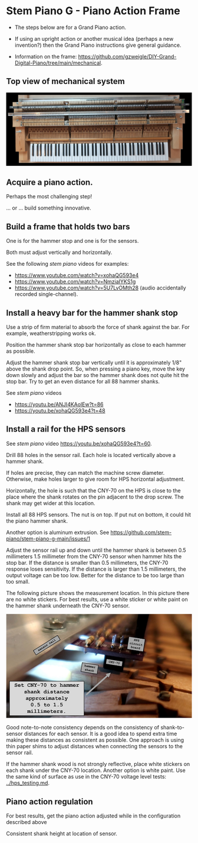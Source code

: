 # Stem Piano G - Piano Action Frame

* The steps below are for a Grand Piano action.

* If using an upright action or another musical idea (perhaps a new invention?) then the Grand Piano instructions give general guidance.

* Information on the frame: https://github.com/gzweigle/DIY-Grand-Digital-Piano/tree/main/mechanical.

## Top view of mechanical system

![](../pictures/mechanical_assembly.jpg)

## Acquire a piano action.

Perhaps the most challenging step!

... or ... build something innovative.

## Build a frame that holds two bars

One is for the hammer stop and one is for the sensors.

Both must adjust vertically and horizontally.

See the following *stem piano* videos for examples:
* https://www.youtube.com/watch?v=xohaQG593e4
* https://www.youtube.com/watch?v=NmziaIYKS1g
* https://www.youtube.com/watch?v=5U7LvOMth28 (audio accidentally recorded single-channel).

## Install a heavy bar for the hammer shank stop

Use a strip of firm material to absorb the force of shank against the bar. For example, weatherstripping works ok.

Position the hammer shank stop bar horizontally as close to each hammer as possible.

Adjust the hammer shank stop bar vertically until it is approximately 1/8" above the shank drop point. So, when pressing a piano key, move the key down slowly and adjust the bar so the hammer shank does not quite hit the stop bar. Try to get an even distance for all 88 hammer shanks.

See *stem piano* videos
* https://youtu.be/ANJI4KAolEw?t=86
* https://youtu.be/xohaQG593e4?t=48

## Install a rail for the HPS sensors

See *stem piano* video https://youtu.be/xohaQG593e4?t=60.

Drill 88 holes in the sensor rail. Each hole is located vertically above a hammer shank.

If holes are precise, they can match the machine screw diameter. Otherwise, make holes larger to give room for HPS horizontal adjustment.

Horizontally, the hole is such that the CNY-70 on the HPS is close to the place where the shank rotates on the pin adjacent to the drop screw. The shank may get wider at this location.

Install all 88 HPS sensors. The nut is on top. If put nut on bottom, it could hit the piano hammer shank.

Another option is aluminum extrusion. See https://github.com/stem-piano/stem-piano-g-main/issues/1

Adjust the sensor rail up and down until the hammer shank is between 0.5 millimeters 1.5 millimeter from the CNY-70 sensor when hammer hits the stop bar. If the distance is smaller than 0.5 millimeters, the CNY-70 response loses sensitivity. If the distance is larger than 1.5 millimeters, the output voltage can be too low. Better for the distance to be too large than too small.

The following picture shows the measurement location. In this picture there are no white stickers. For best results, use a white sticker or white paint on the hammer shank underneath the CNY-70 sensor.

![](../pictures/hammer2sensor.jpg)

Good note-to-note consistency depends on the consistency of shank-to-sensor distances for each sensor. It is a good idea to spend extra time making these distances as consistent as possible. One approach is using thin paper shims to adjust distances when connecting the sensors to the sensor rail.

If the hammer shank wood is not strongly reflective, place white stickers on each shank under the CNY-70 location. Another option is white paint. Use the same kind of surface as use in the CNY-70 voltage level tests: [../hps_testing.md](../hps_testing.md).

## Piano action regulation

For best results, get the piano action adjusted while in the configuration described above

Consistent shank height at location of sensor.